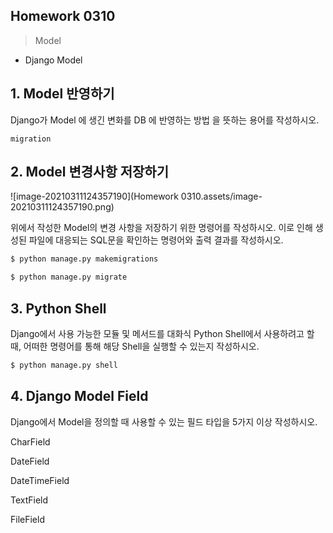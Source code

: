 ## Homework 0310

> Model



* Django Model







## 1. Model 반영하기

Django가 Model 에 생긴 변화를 DB 에 반영하는 방법 을 뜻하는 용어를 작성하시오.



```
migration
```







## 2. Model 변경사항 저장하기

![image-20210311124357190](Homework 0310.assets/image-20210311124357190.png)

위에서 작성한 Model의 변경 사항을 저장하기 위한 명령어를 작성하시오. 이로 인해 생성된 파일에 대응되는 SQL문을 확인하는 명령어와 출력 결과를 작성하시오.



```bash
$ python manage.py makemigrations
```

```bash
$ python manage.py migrate
```







## 3. Python Shell

Django에서 사용 가능한 모듈 및 메서드를 대화식 Python Shell에서 사용하려고 할 때, 어떠한 명령어를 통해 해당 Shell을 실행할 수 있는지 작성하시오.



```bash
$ python manage.py shell
```





## 4. Django Model Field

Django에서 Model을 정의할 때 사용할 수 있는 필드 타입을 5가지 이상 작성하시오.



CharField

DateField

DateTimeField

TextField

FileField

